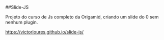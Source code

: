 ##Slide-JS

Projeto do curso de Js completo da Origamid, criando um slide do 0 sem nenhum plugin.

https://victorloures.github.io/slide-js/
